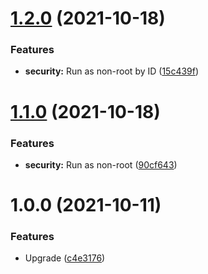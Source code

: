 # [1.2.0](https://github.com/NoUseFreak/go-ddns/compare/v1.1.0...v1.2.0) (2021-10-18)


### Features

* **security:** Run as non-root by ID ([15c439f](https://github.com/NoUseFreak/go-ddns/commit/15c439fdf2810a03085127a2b51bd25d53dac8f2))

# [1.1.0](https://github.com/NoUseFreak/go-ddns/compare/v1.0.0...v1.1.0) (2021-10-18)


### Features

* **security:** Run as non-root ([90cf643](https://github.com/NoUseFreak/go-ddns/commit/90cf6434c30b94e10e27169c358acb792fc1160f))

# 1.0.0 (2021-10-11)


### Features

* Upgrade ([c4e3176](https://github.com/NoUseFreak/go-ddns/commit/c4e3176f4404a804ff96176a1a842b57524b857d))
